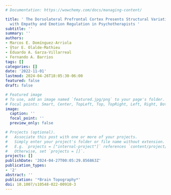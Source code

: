 ```yaml
---
# Documentation: https://wowchemy.com/docs/managing-content/

title: ' The Dorsolateral Prefrontal Cortex Presents Structural Variations Associated
  with Empathy and Emotion Regulation in Psychotherapists '
subtitle: ''
summary: ''
authors:
- Marcos E. Domínguez-Arriola
- V̧́tor E. Olalde-Mathieu
- Eduardo A. Garza-Villarreal
- Fernando A. Barrios
tags: []
categories: []
date: '2022-11-01'
lastmod: 2024-04-26T18:05:30-06:00
featured: false
draft: false

# Featured image
# To use, add an image named `featured.jpg/png` to your page's folder.
# Focal points: Smart, Center, TopLeft, Top, TopRight, Left, Right, BottomLeft, Bottom, BottomRight.
image:
  caption: ''
  focal_point: ''
  preview_only: false

# Projects (optional).
#   Associate this post with one or more of your projects.
#   Simply enter your project's folder or file name without extension.
#   E.g. `projects = ["internal-project"]` references `content/project/deep-learning/index.md`.
#   Otherwise, set `projects = []`.
projects: []
publishDate: '2024-04-27T00:05:29.856863Z'
publication_types:
- '2'
abstract: ''
publication: '*Brain Topography*'
doi: 10.1007/s10548-022-00910-3
---
```

